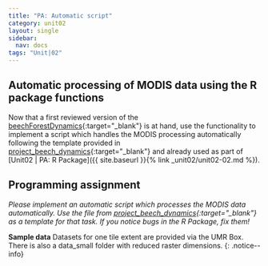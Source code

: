 ```yaml
---
title: "PA: Automatic script"
category: unit02
layout: single
sidebar:
  nav: docs
tags: "Unit|02"
---
```



## Automatic processing of MODIS data using the R package functions 
Now that a first reviewed version of the [beechForestDynamics](https://github.com/marburg-open-courseware/beechForestDynamics){:target="_blank"} is at hand, use the functionality to implement a script which handles the MODIS processing automatically following the template provided in [project_beech_dynamics](https://github.com/marburg-open-courseware/project_beech_dynamics){:target="_blank"} and already used as part of [Unit02 | PA: R Package]({{ site.baseurl }}{% link _unit02/unit02-02.md %}).


## Programming assignment
*Please implement an automatic script which processes the MODIS data automatically. Use the file from [project_beech_dynamics](https://github.com/marburg-open-courseware/project_beech_dynamics){:target="_blank"} as a template for that task. If you notice bugs in the R Package, fix them!*


**Sample data** Datasets for one tile extent are provided via the UMR Box. There is also a data_small folder with reduced raster dimensions.
{: .notice--info}




